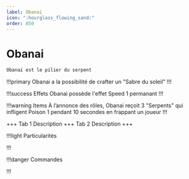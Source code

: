 ```yaml
---
label: Obanai
icon: ":hourglass_flowing_sand:"
order: 850
---
```


# Obanai

```txt
Obanai est le pilier du serpent
```

!!!primary
Obanai a la possibilité de crafter un "Sabre du soleil"
!!!

!!!success Effets
Obanai possède l'effet Speed 1 permanant
!!!

!!!warning Items
À l’annonce des rôles, Obanai reçoit 3 "Serpents" qui infligent Poison 1 pendant 10 secondes en frappant un joueur
!!!

+++ Tab 1
Description
+++ Tab 2 
Description
+++

!!!light Particularités

!!!

!!!danger Commandes

!!!





